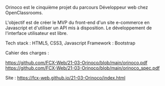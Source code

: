 Orinoco est le cinquième projet du parcours Développeur web chez OpenClassrooms.

L'objectif est de créer le MVP du front-end d'un site e-commerce en Javascript et d'utiliser un API mis à disposition. Le développement de l'interface utilisateur est libre.

Tech stack : HTML5, CSS3, Javascript
Framework : Bootstrap

Cahier des charges : 

  https://github.com/FCX-Web/21-03-Orinoco/blob/main/orinoco.pdf
  https://github.com/FCX-Web/21-03-Orinoco/blob/main/orinoco_spec.pdf
  

Site : https://fcx-web.github.io/21-03-Orinoco/index.html
